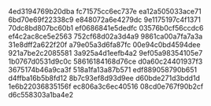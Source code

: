 4ed3194769b20dba
fc71575cc6ec737e
ea12a505033ace71
6bd70e69f22338c9
e848072a6e4279dc
9e1175197c4f1371
70dc8bd807bc60b1
ef0686841e5dedfc
03576b0cf56ccdc6
ef4c2ac8ce5e2563
752cf68d02a3d4a9
9861ca00a7fa7a3a
31e8dff2a622f20f
a79e05a3d6fa87fc
00e94c0bd4594dee
921a7be2c2085581
3a925a4d1eefb4a2
9ef05a98354105e7
1b0767d0531d9c0c
58616184168d76ce
d0a60c24401937f3
3675174b46a9ca3f
518a1fa13a87b571
edf889058790b651
d4ffba16b5b8fd12
8b7c93ef8d93d9ee
d60bde271d3bdd1d
1e6b22036835156f
ec806a3c6ec40516
08cd0e767f90b2cf
d6c558303a1ba4e2
